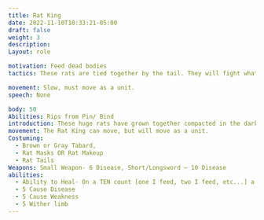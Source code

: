 ```yaml
---
title: Rat King
date: 2022-11-10T10:33:21-05:00
draft: false
weight: 3
description: 
Layout: role

motivation: Feed dead bodies
tactics: These rats are tied together by the tail. They will fight what ever is in front of them.

movement: Slow, must move as a unit.
speech: None

body: 50
Abilities: Rips from Pin/ Bind
introduction: These huge rats have grown together compacted in the dark now are a furious and diseased mass. All they know is hunger and pain.
movement: The Rat King can move, but will move as a unit. 
Costuming:
  - Brown or Gray Tabard,  
  - Rat Masks OR Rat Makeup
  - Rat Tails
Weapons: Small Weapon- 6 Disease, Short/Longsword – 10 Disease
abilities:
  - Ability to Heal- On a TEN count [one I feed, two I feed, etc...] a Bloody Rat can heal if there is a food source available [Food sources include downed and dead PCs, other down or dead rats, Plot designated garbage dumps, Other Plot designated feeding areas, etc.]
  - 5 Cause Disease
  - 5 Cause Weakness
  - 5 Wither limb
---
```


